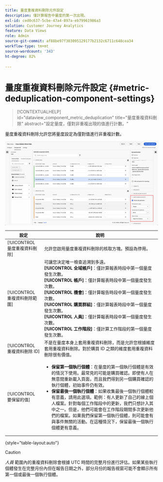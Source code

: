 ```yaml
---
title: 量度重複資料刪除元件設定
description: 僅計算報告中量度的第一次出現。
exl-id: ced0c637-5cbe-47a4-897a-eb79961986a3
solution: Customer Journey Analytics
feature: Data Views
role: Admin
source-git-commit: af88be97f303095129177b2132c6711c648cea34
workflow-type: tm+mt
source-wordcount: '343'
ht-degree: 82%

---
```


# 量度重複資料刪除元件設定 {#metric-deduplication-component-settings}

<!-- markdownlint-disable MD034 -->

>[!CONTEXTUALHELP]
>id="dataview_component_metric_deduplication"
>title="量度重複資料刪除"
>abstract="設定量度，僅對非重複出現的值進行計數。"

<!-- markdownlint-enable MD034 -->


量度重複資料刪除允許您將量度設定為僅對值進行非重複計數。

![量度重複資料刪除](../assets/metric-deduplication.png)

| 設定 | 說明 |
| --- | --- |
| [!UICONTROL 量度重複資料刪除] | 允許您啟用量度重複資料刪除的核取方塊。預設為停用。 |
| [!UICONTROL 重複資料刪除範圍] | 可讓您決定唯一檢查追溯到多遠。<br/>**[!UICONTROL 全域帳戶&#x200B;]**：僅計算報表時段中第一個量度發生次數。<br/>**[!UICONTROL 帳戶]**：僅計算報表時段中第一個量度發生次數。<br/>**[!UICONTROL 機會&#x200B;]**：僅計算報告時段中第一個量度發生次數。<br/>**[!UICONTROL 購買群組]**：僅計算報表時段中第一個量度發生次數。<br/>**[!UICONTROL 人員&#x200B;]**：僅計算報表時段中第一個量度發生次數。<br>**[!UICONTROL 工作階段]**：僅計算工作階段的第一個量度發生次數。<br> |
| [!UICONTROL 重複資料刪除 ID] | 不是在量度本身上套用重複資料刪除，而是允許您根據維度套用重複資料刪除。對於購買 ID 之類的維度套用重複資料刪除很有價值。 |
| [!UICONTROL 要保留的值] | <ul><li>**保留第一個執行個體**：在量度的第一個執行個體是有效的情況下使用。最常見的可能是購買確認。即使有人在無意間重新載入頁面，而且我們得到另一個購買確認的執行個體，初始事件仍有效。</li><li>**保留最後一個執行個體**：如果收集最後一個執行個體較有意義，請用此選項。範例：有人更新了自己的線上個人檔案。針對每個工作階段中的更新，我們只想計入其中之一。但是，他們可能會在工作階段期間多次更新他們的檔案。如果我們保留第一個執行個體，則可能會有與事件無關的活動。在這種情況下，保留最後一個執行個體更有意義。</li></ul> |

{style="table-layout:auto"}

>[!CAUTION]
>
>_人員_ 範圍內的重複資料刪除會根據 UTC 時間的完整月份進行評估。如果某些執行個體發生在完整月份內但在報告日期之外，部分月份的報告視窗可能不會顯示所有第一個或最後一個執行個體。

